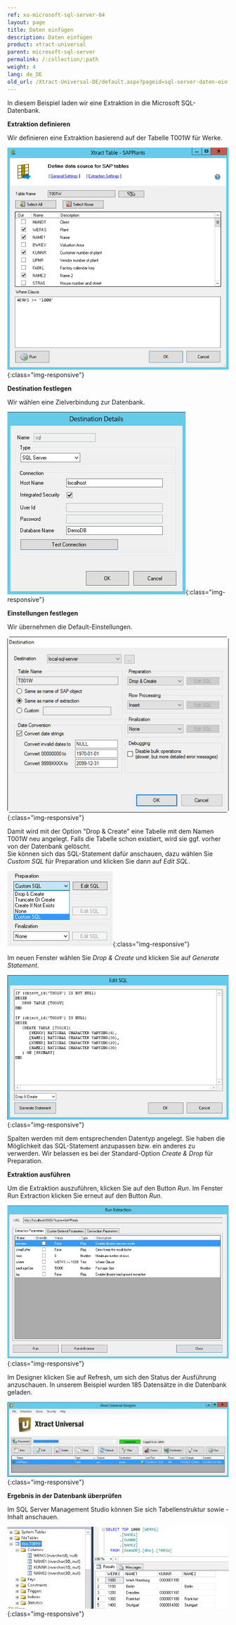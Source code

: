 ```yaml
---
ref: xu-microsoft-sql-server-04
layout: page
title: Daten einfügen
description: Daten einfügen
product: xtract-universal
parent: microsoft-sql-server
permalink: /:collection/:path
weight: 4
lang: de_DE
old_url: /Xtract-Universal-DE/default.aspx?pageid=sql-server-daten-einfuegen
---
```


In diesem Beispiel laden wir eine Extraktion in die Microsoft SQL-Datenbank.

**Extraktion definieren**

Wir definieren eine Extraktion basierend auf der Tabelle T001W für Werke.

![MSSql-Table-Extraction-T001w](/img/content/MSSql-Table-Extraction-T001w.jpg){:class="img-responsive"}

**Destination festlegen**

Wir wählen eine Zielverbindung zur Datenbank. 

![MSSql-Destination-Details-Integrated-Security](/img/content/MSSql-Destination-Details-Integrated-Security.jpg){:class="img-responsive"}

**Einstellungen festlegen**

Wir übernehmen die Default-Einstellungen.

![MSSql-Extraction-Specific-Settings-T001w](/img/content/MSSql-Extraction-Specific-Settings-T001w.jpg){:class="img-responsive"}

Damit wird mit der Option "Drop & Create" eine Tabelle mit dem Namen T001W neu angelegt. Falls die Tabelle schon existiert, wird sie ggf. vorher von der Datenbank gelöscht. <br>
Sie können sich das SQL-Statement dafür anschauen, dazu wählen Sie *Custom SQL* für Preparation und klicken Sie dann auf *Edit SQL*.

![MSSql-Extraction-Specific-Settings-Custom-SQL](/img/content/MSSql-Extraction-Specific-Settings-Custom-SQL.jpg){:class="img-responsive"}

Im neuen Fenster wählen Sie *Drop & Create* und klicken Sie auf *Generate Statement*. 

![MSSql-Custom-SQL-Drop-And-Create](/img/content/MSSql-Custom-SQL-Drop-And-Create.jpg){:class="img-responsive"}

Spalten werden mit dem entsprechenden Datentyp angelegt. Sie haben die Möglichkeit das SQL-Statement anzupassen bzw. ein anderes zu verwerden. Wir belassen es bei der Standard-Option *Create & Drop* für Preparation.

**Extraktion ausführen**

Um die Extraktion auszuführen, klicken Sie auf den Button *Run*. Im Fenster Run Extraction klicken Sie erneut auf den Button *Run*. 

![MSSql-Run-Extraction](/img/content/MSSql-Run-Extraction.jpg){:class="img-responsive"}

Im Designer klicken Sie auf Refresh, um sich den Status der Ausführung anzuschauen. In unserem Beispiel wurden 185 Datensätze in die Datenbank geladen.  

![MSSql-Designer-Status](/img/content/MSSql-Designer-Status.jpg){:class="img-responsive"}

**Ergebnis in der Datenbank überprüfen**

Im SQL Server Management Studio können Sie sich Tabellenstruktur sowie -Inhalt  anschauen.


![MSSql-Extraction-Table-Data](/img/content/MSSql-Extraction-Table-Data.jpg){:class="img-responsive"}
